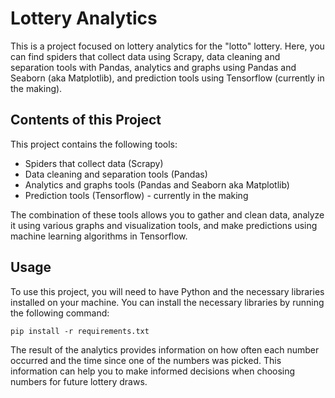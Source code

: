 # Lottery Analytics

This is a project focused on lottery analytics for the "lotto" lottery. Here, you can find spiders that collect data using Scrapy, data cleaning and separation tools with Pandas, analytics and graphs using Pandas and Seaborn (aka Matplotlib), and prediction tools using Tensorflow (currently in the making).

## Contents of this Project

This project contains the following tools:

- Spiders that collect data (Scrapy)
- Data cleaning and separation tools (Pandas)
- Analytics and graphs tools (Pandas and Seaborn aka Matplotlib)
- Prediction tools (Tensorflow) - currently in the making 

The combination of these tools allows you to gather and clean data, analyze it using various graphs and visualization tools, and make predictions using machine learning algorithms in Tensorflow.

## Usage

To use this project, you will need to have Python and the necessary libraries installed on your machine. You can install the necessary libraries by running the following command:

```
pip install -r requirements.txt
```

The result of the analytics provides information on how often each number occurred and the time since one of the numbers was picked. This information can help you to make informed decisions when choosing numbers for future lottery draws.

